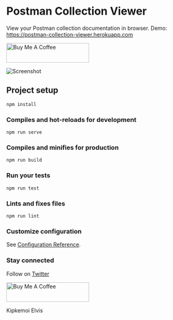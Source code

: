# Postman Collection Viewer
View your Postman collection documentation in browser.
Demo: https://postman-collection-viewer.herokuapp.com

<a href="https://www.buymeacoffee.com/gopal" target="_blank"><img src="https://cdn.buymeacoffee.com/buttons/default-orange.png" alt="Buy Me A Coffee" style="height: 51px !important;width: 217px !important;" ></a>

![Screenshot](/pcv.png)


## Project setup
```
npm install
```

### Compiles and hot-reloads for development
```
npm run serve
```

### Compiles and minifies for production
```
npm run build
```

### Run your tests
```
npm run test
```

### Lints and fixes files
```
npm run lint
```

### Customize configuration
See [Configuration Reference](https://cli.vuejs.org/config/).

### Stay connected
Follow on [Twitter](https://twitter.com/Gopalkildoliya)

<a href="https://www.buymeacoffee.com/gopal" target="_blank"><img src="https://cdn.buymeacoffee.com/buttons/default-orange.png" alt="Buy Me A Coffee" style="height: 51px !important;width: 217px !important;" ></a>

Kipkemoi Elvis
